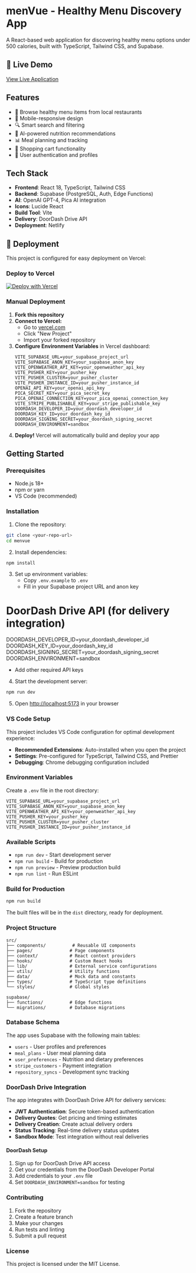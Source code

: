 # menVue - Healthy Menu Discovery App

A React-based web application for discovering healthy menu options under 500 calories, built with TypeScript, Tailwind CSS, and Supabase.

## 🚀 Live Demo

[View Live Application](https://your-app-name.vercel.app)

## Features

- 🥗 Browse healthy menu items from local restaurants
- 📱 Mobile-responsive design
- 🔍 Smart search and filtering
- 🧠 AI-powered nutrition recommendations
- 📊 Meal planning and tracking
- 🛒 Shopping cart functionality
- 👤 User authentication and profiles

## Tech Stack

- **Frontend**: React 18, TypeScript, Tailwind CSS
- **Backend**: Supabase (PostgreSQL, Auth, Edge Functions)
- **AI**: OpenAI GPT-4, Pica AI integration
- **Icons**: Lucide React
- **Build Tool**: Vite
- **Delivery**: DoorDash Drive API
- **Deployment**: Netlify

## 🚀 Deployment

This project is configured for easy deployment on Vercel:

### Deploy to Vercel

[![Deploy with Vercel](https://vercel.com/button)](https://vercel.com/new/clone?repository-url=https://github.com/yourusername/menvue)

### Manual Deployment

1. **Fork this repository**
2. **Connect to Vercel:**
   - Go to [vercel.com](https://vercel.com)
   - Click "New Project"
   - Import your forked repository
3. **Configure Environment Variables** in Vercel dashboard:
   ```
   VITE_SUPABASE_URL=your_supabase_project_url
   VITE_SUPABASE_ANON_KEY=your_supabase_anon_key
   VITE_OPENWEATHER_API_KEY=your_openweather_api_key
   VITE_PUSHER_KEY=your_pusher_key
   VITE_PUSHER_CLUSTER=your_pusher_cluster
   VITE_PUSHER_INSTANCE_ID=your_pusher_instance_id
   OPENAI_API_KEY=your_openai_api_key
   PICA_SECRET_KEY=your_pica_secret_key
   PICA_OPENAI_CONNECTION_KEY=your_pica_openai_connection_key
   VITE_STRIPE_PUBLISHABLE_KEY=your_stripe_publishable_key
   DOORDASH_DEVELOPER_ID=your_doordash_developer_id
   DOORDASH_KEY_ID=your_doordash_key_id
   DOORDASH_SIGNING_SECRET=your_doordash_signing_secret
   DOORDASH_ENVIRONMENT=sandbox
   ```
4. **Deploy!** Vercel will automatically build and deploy your app

## Getting Started

### Prerequisites

- Node.js 18+ 
- npm or yarn
- VS Code (recommended)

### Installation

1. Clone the repository:
```bash
git clone <your-repo-url>
cd menvue
```

2. Install dependencies:
```bash
npm install
```

3. Set up environment variables:
   - Copy `.env.example` to `.env`
   - Fill in your Supabase project URL and anon key

# DoorDash Drive API (for delivery integration)
DOORDASH_DEVELOPER_ID=your_doordash_developer_id
DOORDASH_KEY_ID=your_doordash_key_id
DOORDASH_SIGNING_SECRET=your_doordash_signing_secret
DOORDASH_ENVIRONMENT=sandbox
   - Add other required API keys

4. Start the development server:
```bash
npm run dev
```

5. Open [http://localhost:5173](http://localhost:5173) in your browser

### VS Code Setup

This project includes VS Code configuration for optimal development experience:

- **Recommended Extensions**: Auto-installed when you open the project
- **Settings**: Pre-configured for TypeScript, Tailwind CSS, and Prettier
- **Debugging**: Chrome debugging configuration included

### Environment Variables

Create a `.env` file in the root directory:

```env
VITE_SUPABASE_URL=your_supabase_project_url
VITE_SUPABASE_ANON_KEY=your_supabase_anon_key
VITE_OPENWEATHER_API_KEY=your_openweather_api_key
VITE_PUSHER_KEY=your_pusher_key
VITE_PUSHER_CLUSTER=your_pusher_cluster
VITE_PUSHER_INSTANCE_ID=your_pusher_instance_id
```

### Available Scripts

- `npm run dev` - Start development server
- `npm run build` - Build for production
- `npm run preview` - Preview production build
- `npm run lint` - Run ESLint

### Build for Production

```bash
npm run build
```

The built files will be in the `dist` directory, ready for deployment.

### Project Structure

```
src/
├── components/          # Reusable UI components
├── pages/              # Page components
├── context/            # React context providers
├── hooks/              # Custom React hooks
├── lib/                # External service configurations
├── utils/              # Utility functions
├── data/               # Mock data and constants
├── types/              # TypeScript type definitions
└── styles/             # Global styles

supabase/
├── functions/          # Edge functions
└── migrations/         # Database migrations
```

### Database Schema

The app uses Supabase with the following main tables:
- `users` - User profiles and preferences
- `meal_plans` - User meal planning data
- `user_preferences` - Nutrition and dietary preferences
- `stripe_customers` - Payment integration
- `repository_syncs` - Development sync tracking

### DoorDash Drive Integration

The app integrates with DoorDash Drive API for delivery services:

- **JWT Authentication**: Secure token-based authentication
- **Delivery Quotes**: Get pricing and timing estimates
- **Delivery Creation**: Create actual delivery orders
- **Status Tracking**: Real-time delivery status updates
- **Sandbox Mode**: Test integration without real deliveries

#### DoorDash Setup

1. Sign up for DoorDash Drive API access
2. Get your credentials from the DoorDash Developer Portal
3. Add credentials to your `.env` file
4. Set `DOORDASH_ENVIRONMENT=sandbox` for testing

### Contributing

1. Fork the repository
2. Create a feature branch
3. Make your changes
4. Run tests and linting
5. Submit a pull request

### License

This project is licensed under the MIT License.